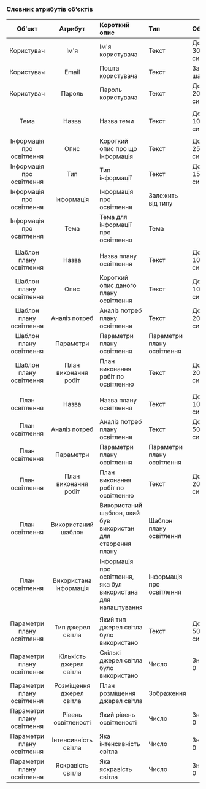 ### Словник атрибутів об’єктів

|Об'єкт|Атрибут|Короткий опис|Тип|Обмеження|
|:-----:|:-----:|:-----|:-----|:-----|
|Користувач|Ім'я|Ім'я користувача|Текст|Довжина < 30 символів|
|Користувач|Email|Пошта користувача|Текст|За шаблоном|
|Користувач|Пароль|Пароль користувача|Текст|Довжина < 20 символів|
||
|Тема|Назва|Назва теми|Текст|Довжина < 100 символів|
||
|Інформація про освітлення|Опис|Короткий опис про що інформація|Текст|Довжина < 250 символів|
|Інформація про освітлення|Тип|Тип інформації|Текст|Довжина < 15 символів|
|Інформація про освітлення|Інформація|Інформація про освітлення|Залежить від типу||
|Інформація про освітлення|Тема|Тема для інформації про освітлення|Тема||
||
|Шаблон плану освітлення|Назва|Назва плану освітлення|Текст|Довжина < 100 символів|
|Шаблон плану освітлення|Опис|Короткий опис даного плану освітлення|Текст|Довжина < 1000 символів|
|Шаблон плану освітлення|Аналіз потреб|Аналіз потреб плану освітлення|Текст|Довжина < 2000 символів|
|Шаблон плану освітлення|Параметри|Параметри плану освітлення|Параметри плану освітлення||
|Шаблон плану освітлення|План виконання робіт|План виконання робіт по освітленню|Текст|Довжина < 2000 символів|
||
|План освітлення|Назва|Назва плану освітлення|Текст|Довжина < 100 символів|
|План освітлення|Аналіз потреб|Аналіз потреб плану освітлення|Текст|Довжина < 5000 символів|
|План освітлення|Параметри|Параметри плану освітлення|Параметри плану освітлення||
|План освітлення|План виконання робіт|План виконання робіт по освітленню|Текст|Довжина < 2000 символів|
|План освітлення|Використаний шаблон| Використаний шаблон, який був використан для створення плану|Шаблон плану освітлення||
|План освітлення|Використана інформація| Інформація про освітлення, яка бул використана для налаштування|Інформація про освітлення||
||
|Параметри плану освітлення|Тип джерел світла|Який тип джерел світла було використано|Текст|Довжина < 50 символів|
|Параметри плану освітлення|Кількість джерел світла|Скількі джерел світла було використано|Число|Значення > 0|
|Параметри плану освітлення|Розміщення джерел світла|План розміщення джерел світла|Зображення||
|Параметри плану освітлення|Рівень освітленості|Який рівень освітленості |Число|Значення > 0|
|Параметри плану освітлення|Інтенсивність світла|Яка інтенсивність світла |Число|Значення > 0|
|Параметри плану освітлення|Яскравість світла|Яка яскравість світла |Число|Значення > 0|
